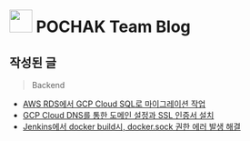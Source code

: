 # <img width="40" src="https://github.com/5jisoo/5jisoo/assets/96935231/ed632e34-eb9d-47ae-990d-79f58b1e5669"/> POCHAK Team Blog

## 작성된 글
> Backend
- [AWS RDS에서 GCP Cloud SQL로 마이그레이션 작업](https://smwu-pochak.github.io/posts/cloud-sql-migration/)
- [GCP Cloud DNS를 통한 도메인 설정과 SSL 인증서 설치](https://smwu-pochak.github.io/posts/dns-setting/)
- [Jenkins에서 docker build시, docker.sock 권한 에러 발생 해결](https://smwu-pochak.github.io/posts/docker.sock-permission-error/)